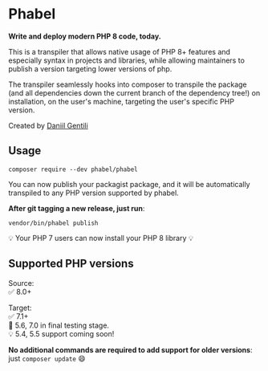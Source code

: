 # Phabel

**Write and deploy modern PHP 8 code, today.**

This is a transpiler that allows native usage of PHP 8+ features and especially syntax in projects and libraries, while allowing maintainers to publish a version targeting lower versions of php.

The transpiler seamlessly hooks into composer to transpile the package (and all dependencies down the current branch of the dependency tree!) on installation, on the user's machine, targeting the user's specific PHP version.

Created by [Daniil Gentili](https://daniil.it)

## Usage

```
composer require --dev phabel/phabel
```

You can now publish your packagist package, and it will be automatically transpiled to any PHP version supported by phabel.  

**After git tagging a new release, just run**:

```
vendor/bin/phabel publish
```

💡 Your PHP 7 users can now install your PHP 8 library 💡

## Supported PHP versions

Source:  
✅ 8.0+  

Target:  
✅ 7.1+  
🐘 5.6, 7.0 in final testing stage.  
💡 5.4, 5.5 support coming soon!  

**No additional commands are required to add support for older versions**: just `composer update` 😄



